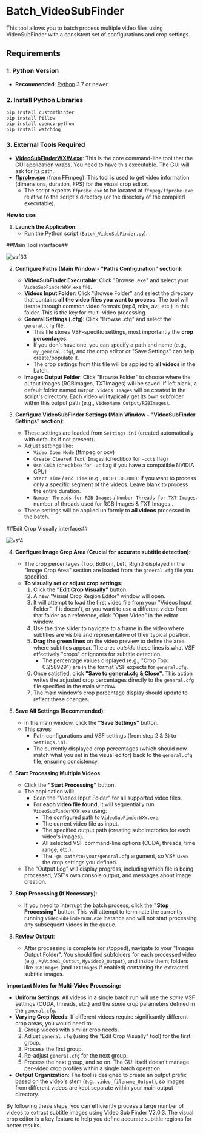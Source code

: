 # Batch_VideoSubFinder
This tool allows you to batch process multiple video files using VideoSubFinder with a consistent set of configurations and crop settings.



## Requirements

### 1. Python Version
*   **Recommended**: [Python](https://www.python.org/) 3.7 or newer.

### 2. Install Python Libraries
```bash
pip install customtkinter
pip install Pillow
pip install opencv-python
pip install watchdog
```

### 3. External Tools Required
*   **[VideoSubFinderWXW.exe](https://sourceforge.net/projects/videosubfinder/)**: This is the core command-line tool that the GUI application wraps. You need to have this executable. The GUI will ask for its path.
*   **[ffprobe.exe](https://www.videohelp.com/software/ffmpeg)** (from FFmpeg): This tool is used to get video information (dimensions, duration, FPS) for the visual crop editor.
    *   The script expects `ffprobe.exe` to be located at `ffmpeg/ffprobe.exe` relative to the script's directory (or the directory of the compiled executable).


**How to use:**

1.  **Launch the Application**:
    *   Run the Python script (`Batch_VideoSubFinder.py`).

##Main Tool interface##

![vsf33](https://github.com/user-attachments/assets/7e46108e-a2f4-45f8-a2d9-560585b15869)


2.  **Configure Paths (Main Window - "Paths Configuration" section)**:
    *   **VideoSubFinder Executable**: Click "Browse .exe" and select your `VideoSubFinderWXW.exe` file.
    *   **Videos Input Folder**: Click "Browse Folder" and select the directory that contains **all the video files you want to process**. The tool will iterate through common video formats (mp4, mkv, avi, etc.) in this folder. This is the key for multi-video processing.
    *   **General Settings (.cfg)**: Click "Browse .cfg" and select the `general.cfg` file.
        *   This file stores VSF-specific settings, most importantly the **crop percentages**.
        *   If you don't have one, you can specify a path and name (e.g., `my_general.cfg`), and the crop editor or "Save Settings" can help create/populate it.
        *   The crop settings from this file will be applied to **all videos** in the batch.
    *   **Images Output Folder**: Click "Browse Folder" to choose where the output images (RGBImages, TXTImages) will be saved. If left blank, a default folder named `Output_Videos_Images` will be created in the script's directory. Each video will typically get its own subfolder within this output path (e.g., `VideoName_Output/RGBImages`).

3.  **Configure VideoSubFinder Settings (Main Window - "VideoSubFinder Settings" section)**:
    *   These settings are loaded from `Settings.ini` (created automatically with defaults if not present).
    *   Adjust settings like:
        *   `Video Open Mode` (ffmpeg or ocv)
        *   `Create Cleared Text Images` (checkbox for `-ccti` flag)
        *   `Use CUDA` (checkbox for `-uc` flag if you have a compatible NVIDIA GPU)
        *   `Start Time` / `End Time` (e.g., `00:01:30.000`): If you want to process only a specific segment of the videos. Leave blank to process the entire duration.
        *   `Number Threads for RGB Images` / `Number Threads for TXT Images`: number of threads used for RGB Images & TXT Images .
    *   These settings will be applied uniformly to **all videos** processed in the batch.

##Edit Crop Visually interface##

![vsf4](https://github.com/user-attachments/assets/0e174f6a-488e-44af-b331-bd6475342703)


4.  **Configure Image Crop Area (Crucial for accurate subtitle detection)**:
    *   The crop percentages (Top, Bottom, Left, Right) displayed in the "Image Crop Area" section are loaded from the `general.cfg` file you specified.
    *   **To visually set or adjust crop settings**:
        1.  Click the **"Edit Crop Visually"** button.
        2.  A new "Visual Crop Region Editor" window will open.
        3.  It will attempt to load the first video file from your "Videos Input Folder". If it doesn't, or you want to use a different video from that folder as a reference, click "Open Video" in the editor window.
        4.  Use the time slider to navigate to a frame in the video where subtitles are visible and representative of their typical position.
        5.  **Drag the green lines** on the video preview to define the area where subtitles appear. The area *outside* these lines is what VSF effectively "crops" or ignores for subtitle detection.
            *   The percentage values displayed (e.g., "Crop Top: 0.258929") are in the format VSF expects for `general.cfg`.
        6.  Once satisfied, click **"Save to general.cfg & Close"**. This action writes the adjusted crop percentages directly to the `general.cfg` file specified in the main window.
        7.  The main window's crop percentage display should update to reflect these changes.

5.  **Save All Settings (Recommended)**:
    *   In the main window, click the **"Save Settings"** button.
    *   This saves:
        *   Path configurations and VSF settings (from step 2 & 3) to `Settings.ini`.
        *   The currently displayed crop percentages (which should now match what you set in the visual editor) back to the `general.cfg` file, ensuring consistency.

6.  **Start Processing Multiple Videos**:
    *   Click the **"Start Processing"** button.
    *   The application will:
        *   Scan the "Videos Input Folder" for all supported video files.
        *   For **each video file found**, it will sequentially run `VideoSubFinderWXW.exe` using:
            *   The configured path to `VideoSubFinderWXW.exe`.
            *   The current video file as input.
            *   The specified output path (creating subdirectories for each video's images).
            *   All selected VSF command-line options (CUDA, threads, time range, etc.).
            *   The `-gs path/to/your/general.cfg` argument, so VSF uses the crop settings you defined.
    *   The "Output Log" will display progress, including which file is being processed, VSF's own console output, and messages about image creation.


7.  **Stop Processing (If Necessary)**:
    *   If you need to interrupt the batch process, click the **"Stop Processing"** button. This will attempt to terminate the currently running `VideoSubFinderWXW.exe` instance and will not start processing any subsequent videos in the queue.

8. **Review Output**:
    *   After processing is complete (or stopped), navigate to your "Images Output Folder". You should find subfolders for each processed video (e.g., `MyVideo1_Output`, `MyVideo2_Output`), and inside them, folders like `RGBImages` (and `TXTImages` if enabled) containing the extracted subtitle images.

**Important Notes for Multi-Video Processing:**

*   **Uniform Settings**: All videos in a single batch run will use the *same* VSF settings (CUDA, threads, etc.) and the *same* crop parameters defined in the `general.cfg`.
*   **Varying Crop Needs**: If different videos require significantly different crop areas, you would need to:
    1.  Group videos with similar crop needs.
    2.  Adjust `general.cfg` (using the "Edit Crop Visually" tool) for the first group.
    3.  Process the first group.
    4.  Re-adjust `general.cfg` for the next group.
    5.  Process the next group, and so on.
    The GUI itself doesn't manage per-video crop profiles within a single batch operation.
*   **Output Organization**: The tool is designed to create an output prefix based on the video's stem (e.g., `video_filename_Output`), so images from different videos are kept separate within your main output directory.

By following these steps, you can efficiently process a large number of videos to extract subtitle images using Video Sub Finder V2.0.3. The visual crop editor is a key feature to help you define accurate subtitle regions for better results.
